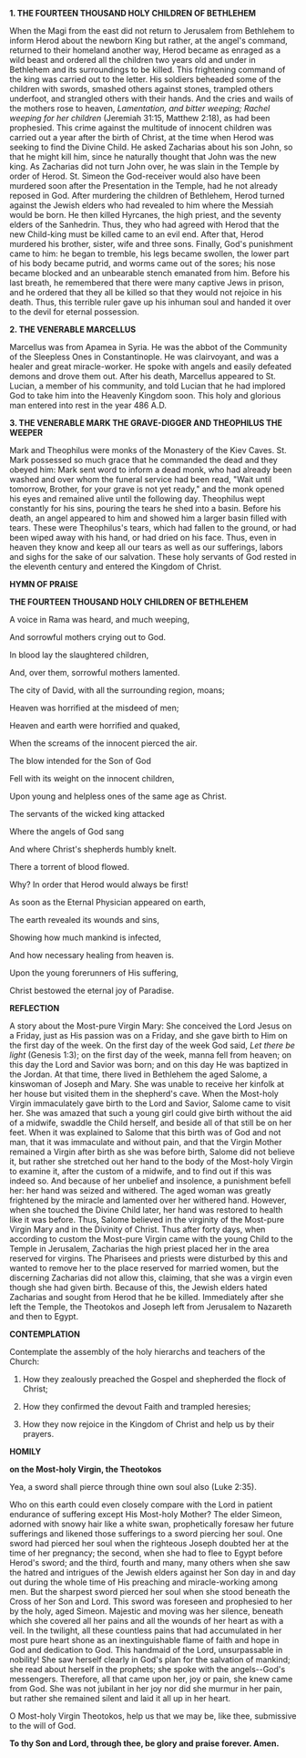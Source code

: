 
**1. THE FOURTEEN THOUSAND HOLY CHILDREN OF BETHLEHEM**

When the Magi from the east did not return to Jerusalem from Bethlehem to inform Herod about the newborn King but rather, at the angel's command, returned to their homeland another way, Herod became as enraged as a wild beast and ordered all the children two years old and under in Bethlehem and its surroundings to be killed. This frightening command of the king was carried out to the letter. His soldiers beheaded some of the children with swords, smashed others against stones, trampled others underfoot, and strangled others with their hands. And the cries and wails of the mothers rose to heaven, *Lamentation, and bitter weeping; Rachel weeping for her children* (Jeremiah 31:15, Matthew 2:18), as had been prophesied. This crime against the multitude of innocent children was carried out a year after the birth of Christ, at the time when Herod was seeking to find the Divine Child. He asked Zacharias about his son John, so that he might kill him, since he naturally thought that John was the new king. As Zacharias did not turn John over, he was slain in the Temple by order of Herod. St. Simeon the God-receiver would also have been murdered soon after the Presentation in the Temple, had he not already reposed in God. After murdering the children of Bethlehem, Herod turned against the Jewish elders who had revealed to him where the Messiah would be born. He then killed Hyrcanes, the high priest, and the seventy elders of the Sanhedrin. Thus, they who had agreed with Herod that the new Child-king must be killed came to an evil end. After that, Herod murdered his brother, sister, wife and three sons. Finally, God's punishment came to him: he began to tremble, his legs became swollen, the lower part of his body became putrid, and worms came out of the sores; his nose became blocked and an unbearable stench emanated from him. Before his last breath, he remembered that there were many captive Jews in prison, and he ordered that they all be killed so that they would not rejoice in his death. Thus, this terrible ruler gave up his inhuman soul and handed it over to the devil for eternal possession. 

**2. THE VENERABLE MARCELLUS**

Marcellus was from Apamea in Syria. He was the abbot of the Community of the Sleepless Ones in Constantinople. He was clairvoyant, and was a healer and great miracle-worker. He spoke with angels and easily defeated demons and drove them out. After his death, Marcellus appeared to St. Lucian, a member of his community, and told Lucian that he had implored God to take him into the Heavenly Kingdom soon. This holy and glorious man entered into rest in the year 486 A.D.

**3. THE VENERABLE MARK THE GRAVE-DIGGER AND THEOPHILUS THE WEEPER**

Mark and Theophilus were monks of the Monastery of the Kiev Caves. St. Mark possessed so much grace that he commanded the dead and they obeyed him: Mark sent word to inform a dead monk, who had already been washed and over whom the funeral service had been read, "Wait until tomorrow, Brother, for your grave is not yet ready," and the monk opened his eyes and remained alive until the following day. Theophilus wept constantly for his sins, pouring the tears he shed into a basin. Before his death, an angel appeared to him and showed him a larger basin filled with tears. These were Theophilus's tears, which had fallen to the ground, or had been wiped away with his hand, or had dried on his face. Thus, even in heaven they know and keep all our tears as well as our sufferings, labors and sighs for the sake of our salvation. These holy servants of God rested in the eleventh century and entered the Kingdom of Christ.



**HYMN OF PRAISE**

**THE FOURTEEN THOUSAND HOLY CHILDREN OF BETHLEHEM**

A voice in Rama was heard, and much weeping,

And sorrowful mothers crying out to God.

In blood lay the slaughtered children,

And, over them, sorrowful mothers lamented.

The city of David, with all the surrounding region, moans;

Heaven was horrified at the misdeed of men;

Heaven and earth were horrified and quaked,

When the screams of the innocent pierced the air.

The blow intended for the Son of God

Fell with its weight on the innocent children,

Upon young and helpless ones of the same age as Christ.

The servants of the wicked king attacked

Where the angels of God sang

And where Christ's shepherds humbly knelt.

There a torrent of blood flowed.

Why? In order that Herod would always be first!

As soon as the Eternal Physician appeared on earth,

The earth revealed its wounds and sins,

Showing how much mankind is infected,

And how necessary healing from heaven is.

Upon the young forerunners of His suffering,

Christ bestowed the eternal joy of Paradise.



**REFLECTION**

A story about the Most-pure Virgin Mary: She conceived the Lord Jesus on a Friday, just as His passion was on a Friday, and she gave birth to Him on the first day of the week. On the first day of the week God said, *Let there be light* (Genesis 1:3); on the first day of the week, manna fell from heaven; on this day the Lord and Savior was born; and on this day He was baptized in the Jordan. At that time, there lived in Bethlehem the aged Salome, a kinswoman of Joseph and Mary. She was unable to receive her kinfolk at her house but visited them in the shepherd's cave. When the Most-holy Virgin immaculately gave birth to the Lord and Savior, Salome came to visit her. She was amazed that such a young girl could give birth without the aid of a midwife, swaddle the Child herself, and beside all of that still be on her feet. When it was explained to Salome that this birth was of God and not man, that it was immaculate and without pain, and that the Virgin Mother remained a Virgin after birth as she was before birth, Salome did not believe it, but rather she stretched out her hand to the body of the Most-holy Virgin to examine it, after the custom of a midwife, and to find out if this was indeed so. And because of her unbelief and insolence, a punishment befell her: her hand was seized and withered. The aged woman was greatly frightened by the miracle and lamented over her withered hand. However, when she touched the Divine Child later, her hand was restored to health like it was before. Thus, Salome believed in the virginity of the Most-pure Virgin Mary and in the Divinity of Christ. Thus after forty days, when according to custom the Most-pure Virgin came with the young Child to the Temple in Jerusalem, Zacharias the high priest placed her in the area reserved for virgins. The Pharisees and priests were disturbed by this and wanted to remove her to the place reserved for married women, but the discerning Zacharias did not allow this, claiming, that she was a virgin even though she had given birth. Because of this, the Jewish elders hated Zacharias and sought from Herod that he be killed. Immediately after she left the Temple, the Theotokos and Joseph left from Jerusalem to Nazareth and then to Egypt.



**CONTEMPLATION**

Contemplate the assembly of the holy hierarchs and teachers of the Church:

1.  How they zealously preached the Gospel and shepherded the flock of Christ;

1.  How they confirmed the devout Faith and trampled heresies;

1.  How they now rejoice in the Kingdom of Christ and help us by their prayers.



**HOMILY**

**on the Most-holy Virgin, the Theotokos**

Yea, a sword shall pierce through thine own soul also (Luke 2:35).

Who on this earth could even closely compare with the Lord in patient endurance of suffering except His Most-holy Mother? The elder Simeon, adorned with snowy hair like a white swan, prophetically foresaw her future sufferings and likened those sufferings to a sword piercing her soul. One sword had pierced her soul when the righteous Joseph doubted her at the time of her pregnancy; the second, when she had to flee to Egypt before Herod's sword; and the third, fourth and many, many others when she saw the hatred and intrigues of the Jewish elders against her Son day in and day out during the whole time of His preaching and miracle-working among men. But the sharpest sword pierced her soul when she stood beneath the Cross of her Son and Lord. This sword was foreseen and prophesied to her by the holy, aged Simeon. Majestic and moving was her silence, beneath which she covered all her pains and all the wounds of her heart as with a veil. In the twilight, all these countless pains that had accumulated in her most pure heart shone as an inextinguishable flame of faith and hope in God and dedication to God. This handmaid of the Lord, unsurpassable in nobility! She saw herself clearly in God's plan for the salvation of mankind; she read about herself in the prophets; she spoke with the angels--God's messengers. Therefore, all that came upon her, joy or pain, she knew came from God. She was not jubilant in her joy nor did she murmur in her pain, but rather she remained silent and laid it all up in her heart. 

O Most-holy Virgin Theotokos, help us that we may be, like thee, submissive to the will of God.

**To thy Son and Lord, through thee, be glory and praise forever. Amen.**
